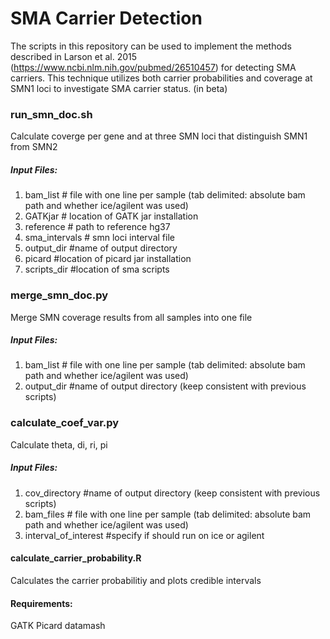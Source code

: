# SMA Carrier Detection

The scripts in this repository can be used to implement the methods described in Larson et al. 2015 (https://www.ncbi.nlm.nih.gov/pubmed/26510457) for detecting SMA carriers. This technique utilizes both carrier probabilities and coverage at SMN1 loci to investigate SMA carrier status. (in beta)


### run_smn_doc.sh
Calculate coverge per gene and at three SMN loci that distinguish SMN1 from SMN2
##### Input Files:
1) bam_list # file with one line per sample (tab delimited: absolute bam path and whether ice/agilent was used)
2) GATKjar # location of GATK jar installation
3) reference # path to reference hg37
4) sma_intervals # smn loci interval file
5) output_dir #name of output directory
6) picard #location of picard jar installation
7) scripts_dir #location of sma scripts

### merge_smn_doc.py
Merge SMN coverage results from all samples into one file
##### Input Files:
1) bam_list # file with one line per  sample (tab delimited: absolute bam path and whether ice/agilent was used)
2) output_dir #name of output directory (keep consistent with previous scripts)


### calculate_coef_var.py
Calculate theta, di, ri, pi
##### Input Files:
1) cov_directory  #name of output directory (keep consistent with previous scripts)
2) bam_files # file with one line per  sample (tab delimited: absolute bam path and whether ice/agilent was used)
3) interval_of_interest #specify if should run on ice or agilent

#### calculate_carrier_probability.R
Calculates the carrier probabilitiy and plots credible intervals


#### Requirements:
GATK
Picard
datamash

